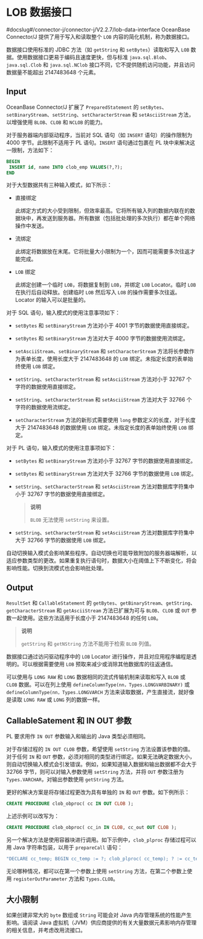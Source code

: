 LOB 数据接口 
=============================
#docslug#/connector-j/connector-j/V2.2.7/lob-data-interface
OceanBase Connector/J 提供了用于写入和读取整个 `LOB` 内容的简化机制，称为数据接口。

数据接口使用标准的 JDBC 方法（如 `getString` 和 `setBytes`）读取和写入 `LOB` 数据。使用数据接口更易于编码且速度更快，但与标准 `java.sql.Blob`、`java.sql.Clob` 和 `java.sql.NClob` 接口不同，它不提供随机访问功能，并且访问数据量不能超出 2147483648 个元素。

Input 
-----------------------

OceanBase Connector/J 扩展了 `PreparedStatement` 的 `setBytes`、`setBinaryStream`、`setString`、`setCharacterStream` 和 `setAsciiStream` 方法，以增强使用 `BLOB`、`CLOB` 和 `NCLOB` 的能力。

对于服务器端内部驱动程序，当前对 SQL 语句（如 `INSERT` 语句）的操作限制为 4000 字节。此限制不适用于 PL 语句。`INSERT` 语句通过包裹在 PL 块中来解决这一限制，方法如下：

```sql
BEGIN
 INSERT id, name INTO clob_emp VALUES(?,?);
END
```



对于大型数据共有三种输入模式，如下所示：

* 直接绑定

  此绑定方式的大小受到限制，但效率最高。它将所有输入列的数据内联在的数据块中，再发送到服务器。所有数据（包括批处理的多次执行）都在单个网络操作中发送。
  

* 流绑定

  此绑定将数据放在末尾。它将批量大小限制为一个，因而可能需要多次往返才能完成。
  

* `LOB` 绑定

  此绑定创建一个临时 `LOB`，将数据复制到 `LOB`，并绑定 `LOB` Locator。临时 `LOB` 在执行后自动释放。创建临时 `LOB` 然后写入 `LOB` 的操作需要多次往返。Locator 的输入可以是批量的。
  




对于 SQL 语句，输入模式的使用注意事项如下：

* `setBytes` 和 `setBinaryStream` 方法对小于 4001 字节的数据使用直接绑定。

  

* `setBytes` 和 `setBinaryStream` 方法对大于 4000 字节的数据使用流绑定。

  

* `setAsciiStream`、`setBinaryStream` 和 `setCharacterStream` 方法将长参数作为表单长度，使用长度大于 2147483648 的 `LOB` 绑定。未指定长度的表单始终使用 `LOB` 绑定。

  

* `setString`、`setCharacterStream` 和 `setAsciiStream` 方法对小于 32767 个字符的数据使用直接绑定。

  

* `setString`、`setCharacterStream` 和 `setAsciiStream` 方法对大于 32766 个字符的数据使用流绑定。

  

* `setCharacterStream` 方法的新形式需要使用 `long` 参数定义的长度，对于长度大于 2147483648 的数据使用 `LOB` 绑定。未指定长度的表单始终使用 `LOB` 绑定。

  




对于 PL 语句，输入模式的使用注意事项如下：

* `setBytes` 和 `setBinaryStream` 方法对小于 32767 字节的数据使用直接绑定。

  

* `setBytes` 和 `setBinaryStream` 方法对大于 32766 字节的数据使用 `LOB` 绑定。

  

* `setString`、`setCharacterStream` 和 `setAsciiStream` 方法对数据库字符集中小于 32767 字节的数据使用直接绑定。

  >**说明**
  >
  >`BLOB` 无法使用 `setString` 来设置。
  

* `setString`、`setCharacterStream` 和 `setAsciiStream` 方法对数据库字符集中大于 32766 字节的数据使用 `LOB` 绑定。

  




自动切换输入模式会影响某些程序。自动切换也可能导致附加的服务器端解析，以适应参数类型的更改。如果重复执行语句时，数据大小在阈值上下不断变化，将会影响性能。切换到流模式也会影响批处理。

Output 
------------------------

`ResultSet` 和 `CallableStatement` 的 `getBytes`、`getBinaryStream`、`getString`、`getCharacterStream` 和 `getAsciiStream` 方法已扩展为可与 `BLOB`、`CLOB` 或 `OUT` 参数一起使用。这些方法适用于长度小于 2147483648 的任何 `LOB`。
>**说明**
>
>`getString` 和 `getNString` 方法不能用于检索 `BLOB` 列值。

数据接口通过访问驱动程序中的 `LOB` Locator 进行操作，并且对应用程序编程是透明的。可以根据需要使用 `LOB` 预取来减少或消除其他数据库的往返通信。

可以使用与 `LONG RAW` 和 `LONG` 数据相同的流式传输机制来读取和写入 `BLOB` 或 `CLOB` 数据。可以在列上使用 `defineColumnType(nn，Types.LONGVARBINARY)` 或 `defineColumnType(nn，Types.LONGVARCH` 方法来读取数据，产生直接流，就好像是读取 `LONG RAW` 或 `LONG` 列的数据一样。

CallableSatement 和 IN OUT 参数 
----------------------------------------------

PL 要求用作 `IN OUT` 参数输入和输出的 Java 类型必须相同。

对于存储过程的 `IN OUT CLOB` 参数，希望使用 `setString` 方法设置该参数的值。对于任何 `IN` 和 `OUT` 参数，必须对相同的类型进行绑定。如果无法确定数据大小，则自动切换输入模式会引发错误。例如，如果知道输入数据和输出数据都不会大于 32766 字节，则可以对输入参数使用 `setString` 方法，并将 `OUT` 参数注册为 `Types.VARCHAR`，对输出参数使用 `getString` 方法。

更好的解决方案是将存储过程更改为具有单独的 `IN` 和 `OUT` 参数。如下例所示：

```sql
CREATE PROCEDURE clob_obproc( cc IN OUT CLOB );
```



上述示例可以改写为：

```sql
CREATE PROCEDURE clob_obproc( cc_in IN CLOB, cc_out OUT CLOB );
```



另一个解决方法是使用容器块进行调用。如下示例中，`clob_plproc` 存储过程可以用 Java 字符串包装，以用于 `prepareCall` 语句：

```java
"DECLARE cc_temp; BEGIN cc_temp := ?; clob_plproc( cc_temp); ? := cc_temp; END;"
```



无论哪种情况，都可以在第一个参数上使用 `setString` 方法，在第二个参数上使用 `registerOutParameter` 方法和 `Types.CLOB`。

大小限制 
----------------------

如果创建非常大的 `byte` 数组或 `String` 可能会对 Java 内存管理系统的性能产生影响。请阅读 Java 虚拟机（JVM）供应商提供的有关大量数据元素影响内存管理的相关信息，并考虑改用流接口。
